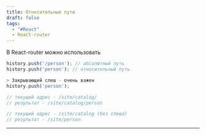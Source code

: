 ```yaml
---
title: Относительные пути
draft: false
tags:
  - "#React"
  - React-router
---
```

В React-router можно использовать 

~~~jsx
history.push('/person'); // абсолютный путь
history.push('person'); // относительный путь

> Закрывающий слеш - очень важен
history.push('person');

// текущий адрес - /site/catalog/
// результат - /site/catalog/person

// текущий адрес - /site/catalog (без слеша)
// результат - /site/person
~~~

_____
